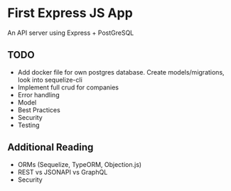 # First Express JS App

An API server using Express + PostGreSQL

## TODO

* Add docker file for own postgres database.  Create models/migrations, look into sequelize-cli
* Implement full crud for companies
* Error handling
* Model
* Best Practices
* Security
* Testing

## Additional Reading

* ORMs (Sequelize, TypeORM, Objection.js)
* REST vs JSONAPI vs GraphQL
* Security